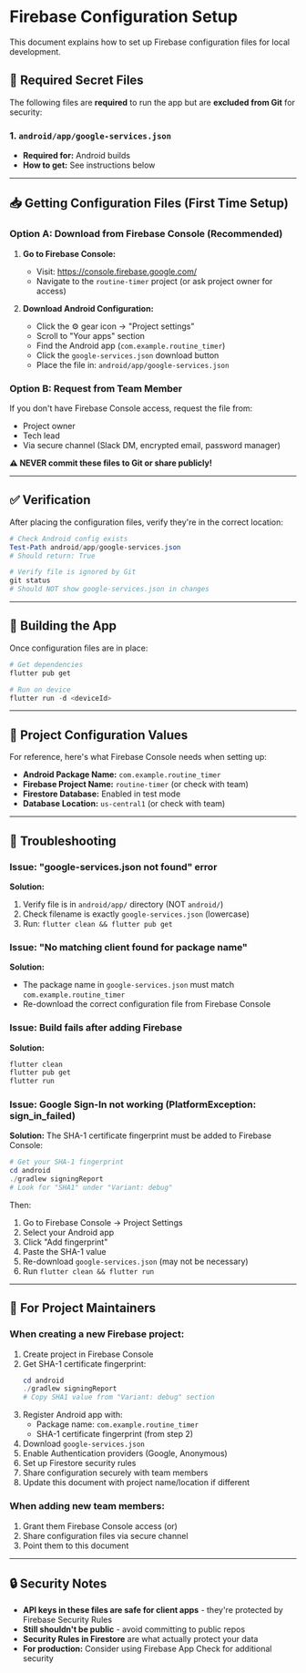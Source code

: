 # Firebase Configuration Setup

This document explains how to set up Firebase configuration files for local development.

## 🔐 Required Secret Files

The following files are **required** to run the app but are **excluded from Git** for security:

### 1. `android/app/google-services.json`
- **Required for:** Android builds
- **How to get:** See instructions below

---

## 📥 Getting Configuration Files (First Time Setup)

### Option A: Download from Firebase Console (Recommended)

1. **Go to Firebase Console:**
   - Visit: https://console.firebase.google.com/
   - Navigate to the `routine-timer` project (or ask project owner for access)

2. **Download Android Configuration:**
   - Click the ⚙️ gear icon → "Project settings"
   - Scroll to "Your apps" section
   - Find the Android app (`com.example.routine_timer`)
   - Click the `google-services.json` download button
   - Place the file in: `android/app/google-services.json`

### Option B: Request from Team Member

If you don't have Firebase Console access, request the file from:
- Project owner
- Tech lead
- Via secure channel (Slack DM, encrypted email, password manager)

**⚠️ NEVER commit these files to Git or share publicly!**

---

## ✅ Verification

After placing the configuration files, verify they're in the correct location:

```powershell
# Check Android config exists
Test-Path android/app/google-services.json
# Should return: True

# Verify file is ignored by Git
git status
# Should NOT show google-services.json in changes
```

---

## 🔨 Building the App

Once configuration files are in place:

```powershell
# Get dependencies
flutter pub get

# Run on device
flutter run -d <deviceId>
```

---

## 🎯 Project Configuration Values

For reference, here's what Firebase Console needs when setting up:

- **Android Package Name:** `com.example.routine_timer`
- **Firebase Project Name:** `routine-timer` (or check with team)
- **Firestore Database:** Enabled in test mode
- **Database Location:** `us-central1` (or check with team)

---

## 🚨 Troubleshooting

### Issue: "google-services.json not found" error

**Solution:**
1. Verify file is in `android/app/` directory (NOT `android/`)
2. Check filename is exactly `google-services.json` (lowercase)
3. Run: `flutter clean && flutter pub get`

### Issue: "No matching client found for package name"

**Solution:**
- The package name in `google-services.json` must match `com.example.routine_timer`
- Re-download the correct configuration file from Firebase Console

### Issue: Build fails after adding Firebase

**Solution:**
```powershell
flutter clean
flutter pub get
flutter run
```

### Issue: Google Sign-In not working (PlatformException: sign_in_failed)

**Solution:**
The SHA-1 certificate fingerprint must be added to Firebase Console:

```powershell
# Get your SHA-1 fingerprint
cd android
./gradlew signingReport
# Look for "SHA1" under "Variant: debug"
```

Then:
1. Go to Firebase Console → Project Settings
2. Select your Android app
3. Click "Add fingerprint"
4. Paste the SHA-1 value
5. Re-download `google-services.json` (may not be necessary)
6. Run `flutter clean && flutter run`

---

## 📝 For Project Maintainers

### When creating a new Firebase project:

1. Create project in Firebase Console
2. Get SHA-1 certificate fingerprint:
   ```powershell
   cd android
   ./gradlew signingReport
   # Copy SHA1 value from "Variant: debug" section
   ```
3. Register Android app with:
   - Package name: `com.example.routine_timer`
   - SHA-1 certificate fingerprint (from step 2)
4. Download `google-services.json`
5. Enable Authentication providers (Google, Anonymous)
6. Set up Firestore security rules
7. Share configuration securely with team members
8. Update this document with project name/location if different

### When adding new team members:

1. Grant them Firebase Console access (or)
2. Share configuration files via secure channel
3. Point them to this document

---

## 🔒 Security Notes

- **API keys in these files are safe for client apps** - they're protected by Firebase Security Rules
- **Still shouldn't be public** - avoid committing to public repos
- **Security Rules in Firestore** are what actually protect your data
- **For production:** Consider using Firebase App Check for additional security

